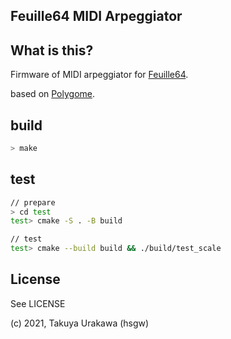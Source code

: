 Feuille64 MIDI Arpeggiator 
-------------------------------
## What is this?
Firmware of MIDI arpeggiator for [Feuille64](https://booth.pm/ja/items/3148735).

based on [Polygome](https://github.com/monome-community/polygome).   

## build
```sh
> make
```

## test
```sh
// prepare
> cd test
test> cmake -S . -B build

// test
test> cmake --build build && ./build/test_scale
```

## License
See LICENSE

(c) 2021, Takuya Urakawa (hsgw)
